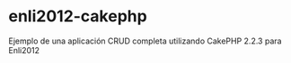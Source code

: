 enli2012-cakephp
================

Ejemplo de una aplicación CRUD completa utilizando CakePHP 2.2.3 para Enli2012